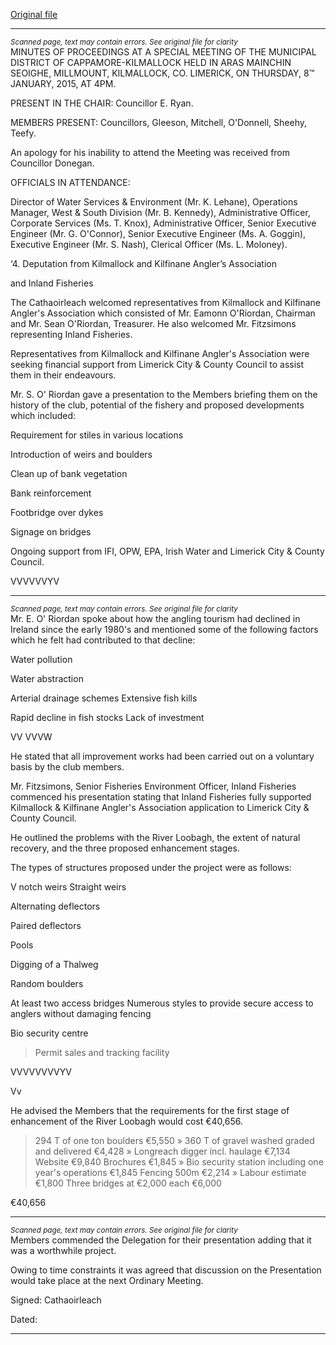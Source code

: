 [Original file](https://www.limerick.ie/sites/default/files/media/documents/2017-07/02-minutes_of_special_meeting_08.01.2015.pdf)

---
*<small>Scanned page, text may contain errors. See original file for clarity</small>*  
MINUTES OF PROCEEDINGS AT A SPECIAL MEETING OF THE
MUNICIPAL DISTRICT OF CAPPAMORE-KILMALLOCK HELD IN ARAS
MAINCHIN SEOIGHE, MILLMOUNT, KILMALLOCK, CO. LIMERICK, ON
THURSDAY, 8™ JANUARY, 2015, AT 4PM.

PRESENT IN THE CHAIR: Councillor E. Ryan.

MEMBERS PRESENT:
Councillors, Gleeson, Mitchell, O'Donnell, Sheehy, Teefy.

An apology for his inability to attend the Meeting was received from Councillor
Donegan.

OFFICIALS IN ATTENDANCE:

Director of Water Services & Environment (Mr. K. Lehane), Operations Manager,
West & South Division (Mr. B. Kennedy), Administrative Officer, Corporate Services
(Ms. T. Knox), Administrative Officer, Senior Executive Engineer (Mr. G. O'Connor),
Senior Executive Engineer (Ms. A. Goggin), Executive Engineer (Mr. S. Nash),
Clerical Officer (Ms. L. Moloney).

‘4. Deputation from Kilmallock and Kilfinane Angler’s Association

and Inland Fisheries

The Cathaoirleach welcomed representatives from Kilmallock and Kilfinane Angler's
Association which consisted of Mr. Eamonn O'Riordan, Chairman and Mr. Sean
O'Riordan, Treasurer. He also welcomed Mr. Fitzsimons representing Inland
Fisheries.

Representatives from Kilmallock and Kilfinane Angler's Association were seeking
financial support from Limerick City & County Council to assist them in their
endeavours.

Mr. S. O' Riordan gave a presentation to the Members briefing them on the history of
the club, potential of the fishery and proposed developments which included:

Requirement for stiles in various locations

Introduction of weirs and boulders

Clean up of bank vegetation

Bank reinforcement

Footbridge over dykes

Signage on bridges

Ongoing support from IFI, OPW, EPA, Irish Water and Limerick City & County
Council.

VVVVVVYV


---
*<small>Scanned page, text may contain errors. See original file for clarity</small>*  
Mr. E. O' Riordan spoke about how the angling tourism had declined in Ireland since
the early 1980's and mentioned some of the following factors which he felt had
contributed to that decline:

Water pollution

Water abstraction

Arterial drainage schemes
Extensive fish kills

Rapid decline in fish stocks
Lack of investment

VV VVVW

He stated that all improvement works had been carried out on a voluntary basis by
the club members.

Mr. Fitzsimons, Senior Fisheries Environment Officer, Inland Fisheries commenced
his presentation stating that Inland Fisheries fully supported Kilmallock & Kilfinane
Angler's Association application to Limerick City & County Council.

He outlined the problems with the River Loobagh, the extent of natural recovery, and
the three proposed enhancement stages.

The types of structures proposed under the project were as follows:

V notch weirs
Straight weirs

Alternating deflectors

Paired deflectors

Pools

Digging of a Thalweg

Random boulders

At least two access bridges
Numerous styles to provide secure access to anglers without damaging
fencing

Bio security centre

> Permit sales and tracking facility

VVVVVVVVYV

Vv

He advised the Members that the requirements for the first stage of enhancement of
the River Loobagh would cost €40,656.

> 294 T of one ton boulders €5,550
» 360 T of gravel washed graded and delivered €4,428
» Longreach digger incl. haulage €7,134
> Website €9,840
> Brochures €1,845
» Bio security station including one year's operations €1,845
> Fencing 500m €2,214
» Labour estimate €1,800
> Three bridges at €2,000 each €6,000

€40,656


---
*<small>Scanned page, text may contain errors. See original file for clarity</small>*  
Members commended the Delegation for their presentation adding that it was a
worthwhile project.

Owing to time constraints it was agreed that discussion on the Presentation would
take place at the next Ordinary Meeting.

Signed:
Cathaoirleach

Dated:


---
